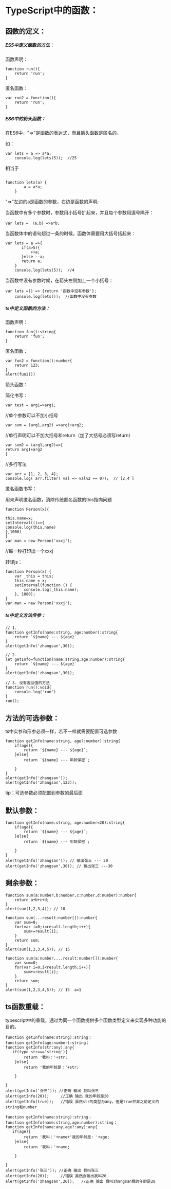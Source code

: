 # TypeScript中的函数：

## 函数的定义：

##### ES5中定义函数的方法：

函数声明：

```
function run(){
    return 'run';
}
```

匿名函数：

```
var run2 = function(){
    return 'run';
}
```

##### ES6中的箭头函数：

在ES6中，"=&gt;"是函数的表达式，而且箭头函数是匿名的。

如：

```
var lets = a => a*a;
    console.log(lets(5));  //25
```

相当于

```

function lets(a) {
        a = a*a;
    }
```

"=&gt;"左边的a是函数的参数，右边是函数的声明;

当函数中有多个参数时，参数用小括号扩起来，并且每个参数用逗号隔开：

```
var lets = （a,b) =>a*b;
```

当函数体中的语句超过一条的时候，函数体需要用大括号括起来：

```
var lets = a =>{
       if(a>5){
           ++a;
       }else --a;
       return a;
    }
    console.log(lets(5));  //4
```

当函数中没有参数时候，在箭头左侧加上一个小括号：

```
var lets =() => {return '函数中没有参数'};
    console.log(lets());  //函数中没有参数
```

##### ts中定义函数的方法：

函数声明：

```
function fun():string{
    return 'fun';
}
```

匿名函数：

```
var fun2 = function():number{
    return 123;
}
alert(fun2())
```

箭头函数：

简化书写：

```
var test = arg1=>arg1;
```

//单个参数可以不加小括号

```
var sum = (arg1,arg2) =>arg1+arg2;
```

//单行声明可以不加大括号和return（加了大括号必须写return）

```
var sum2 = (arg1,arg2)=>{
return arg1+arg2
}
```

//多行写法

```
var arr = [1, 2, 3, 4];
console.log( arr.filter( val => val%2 == 0));  // [2,4 ]
```

匿名函数书写：

用来声明匿名函数，消除传统匿名函数的this指向问题

```
function Person(x){

this.name=x;
setInterval(()=>{
console.log(this.name)
},1000)
}
var man = new Person('xxxj');
```

//每一秒打印出一个xxxj

转译js：

```
function Person(x) {
    var _this = this;
    this.name = x;
    setInterval(function () {
        console.log(_this.name);
    }, 1000);
}
var man = new Person('xxxj');
```

##### ts中定义方法传参：

    // 1.
    function getInfo(name:string, age:number):string{
        return `${name} --- ${age}`
    }
    alert(getInfo('zhangsan',30));

    // 2.
    let getInfo=function(name:string,age:number):string{
        return `${name} --- ${age}`
    }
    alert(getInfo('zhangsan',30));

    // 3. 没有返回值的方法
    function run():void{
        console.log('run')
    }
    run();

## 方法的可选参数：

ts中实参和形参必须一样，若不一样就需要配置可选参数

    function getInfo(name:string, age?:number):string{
        if(age){
            return `${name} --- ${age}`;
        }else{
            return `${name} --- 年龄保密`;

        }
    }
    alert(getInfo('zhangsan'));
    alert(getInfo('zhangsan',123));

tip：可选参数必须配置到参数的最后面

## 默认参数：

    function getInfo(name:string, age:number=20):string{
        if(age){
            return `${name} --- ${age}`;
        }else{
            return `${name} --- 年龄保密`;

        }
    }
    alert(getInfo('zhangsan')); // 输出张三 --- 20
    alert(getInfo('zhangsan',30)); // 输出张三 ---30

## 剩余参数：

```
function sum(a:number,b:number,c:number,d:number):number{
    return a+b+c+d;
}
alert(sum(1,2,3,4)); // 10

function sum(...result:number[]):number{
    var sum=0;
    for(var i=0;i<result.length;i++){
        sum+=result[i];
    }
    return sum;
}
alert(sum(1,2,3,4,5)); // 15

function sum(a:number,...result:number[]):number{
    var sum=0;
    for(var i=0;i<result.length;i++){
        sum+=result[i];
    }
    return sum;
}
alert(sum(1,2,3,4,5)); // 15  a=1
```

## ts函数重载：

typescript中的重载，通过为同一个函数提供多个函数类型定义来实现多种功能的目的。

```
function getInfo(name:string):string；
function getInfo(age:number):string；
function getInfo(str:any):any{
   if(type str==='string'){
        return '我叫：'+str;
    }else{
        return '我的年龄是：'+str;

    }

}
alert(getInfo('张三')); //正确 输出 我叫张三
alert(getInfo(20));     //正确 输出 我的年龄是20
alert(getInfo(true));   //错误 虽然str的类型为any，但是true并非之前定义的string和number
```

```
function getInfo(name:string):string；
function getInfo(name:string,age:number):string；
function getInfo(name:any,age?:any):any{
   if(age){
        return '我叫：'+name+'我的年龄是: '+age;
    }else{
        return '我叫：'+name;

    }

}
alert(getInfo('张三')); //正确 输出 我叫张三
alert(getInfo(20));     //错误 虽然会输出我叫20
alert(getInfo('zhangsan',20));   //正确 输出 我叫zhangsan我的年龄是20
```



